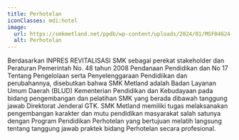 ```yaml
---
title: Perhotelan
iconClasses: mdi:hotel
image:
  url: https://smkmetland.net/ppdb/wp-content/uploads/2024/01/MSF04624-1024x576.png
  alt: Perhotelan
---
```


Berdasarkan INPRES REVITALISASI SMK sebagai perekat stakeholder dan Peraturan Pemerintah No. 48 tahun 2008 Pendanaan Pendidikan dan No 17 Tentang Pengelolaan serta Penyelenggaraan Pendidiikan dan perubahannya, disebutkan bahwa SMK Metland adalah Badan Layanan Umum Daerah (BLUD) Kementerian Pendidikan dan Kebudayaan pada bidang pengembangan dan pelatihan SMK yang berada dibawah tanggung jawab Direktorat Jenderal GTK. SMK Metland memiliki tugas melaksanakan pengembangan karakter dan mutu pendidikan masyarakat salah satunya dengan Program Pendidikan Perhotelan yang bertujuan melatih langsung tentang tanggung jawab praktek bidang Perhotelan secara profesional.
